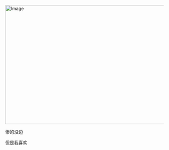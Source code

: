 <img width="756" height="378" alt="Image" src="https://github.com/user-attachments/assets/71326c65-2c37-4f69-b328-b5f465b85a98" />


惨的没边

























但是我喜欢
